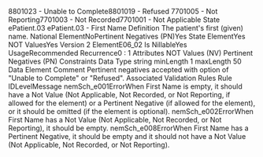 

8801023 - Unable to Complete8801019 - Refused
7701005 - Not Reporting7701003 - Not Recorded7701001 - Not Applicable
State
ePatient.03
ePatient.03 - First Name
Definition
The patient's first (given) name.
National ElementNoPertinent Negatives (PN)Yes
State ElementYes
NOT ValuesYes
Version 2 ElementE06_02
Is NillableYes
UsageRecommended
Recurrence0 : 1
Attributes
NOT Values (NV)
Pertinent Negatives (PN)
Constraints
Data Type
string
minLength
1
maxLength
50
Data Element Comment
Pertinent negatives accepted with option of "Unable to Complete" or "Refused".
Associated Validation Rules
Rule IDLevelMessage
nemSch_e001ErrorWhen First Name is empty, it should have a Not Value (Not Applicable, Not Recorded, or Not
Reporting, if allowed for the element) or a Pertinent Negative (if allowed for the element), or it
should be omitted (if the element is optional).
nemSch_e002ErrorWhen First Name has a Not Value (Not Applicable, Not Recorded, or Not Reporting), it should be
empty.
nemSch_e008ErrorWhen First Name has a Pertinent Negative, it should be empty and it should not have a Not
Value (Not Applicable, Not Recorded, or Not Reporting).